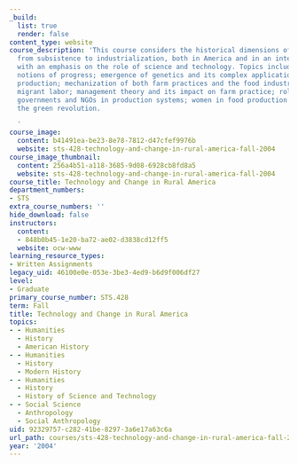 ```yaml
---
_build:
  list: true
  render: false
content_type: website
course_description: 'This course considers the historical dimensions of rural production
  from subsistence to industrialization, both in America and in an international context,
  with an emphasis on the role of science and technology. Topics include changing
  notions of progress; emergence of genetics and its complex applications to food
  production; mechanization of both farm practices and the food industry; role of
  migrant labor; management theory and its impact on farm practice; role of federal
  governments and NGOs in production systems; women in food production systems; and
  the green revolution.

  '
course_image:
  content: b41491ea-be23-8e78-7812-d47cfef9976b
  website: sts-428-technology-and-change-in-rural-america-fall-2004
course_image_thumbnail:
  content: 256a4b51-a118-3685-9d08-6928cb8fd8a5
  website: sts-428-technology-and-change-in-rural-america-fall-2004
course_title: Technology and Change in Rural America
department_numbers:
- STS
extra_course_numbers: ''
hide_download: false
instructors:
  content:
  - 848b0b45-1e20-ba72-ae02-d3838cd12ff5
  website: ocw-www
learning_resource_types:
- Written Assignments
legacy_uid: 46100e0e-053e-3be3-4ed9-b6d9f006df27
level:
- Graduate
primary_course_number: STS.428
term: Fall
title: Technology and Change in Rural America
topics:
- - Humanities
  - History
  - American History
- - Humanities
  - History
  - Modern History
- - Humanities
  - History
  - History of Science and Technology
- - Social Science
  - Anthropology
  - Social Anthropology
uid: 92329757-c282-41be-8297-3a6e17a63c6a
url_path: courses/sts-428-technology-and-change-in-rural-america-fall-2004
year: '2004'
---
```

